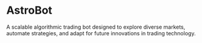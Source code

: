 # AstroBot
A scalable algorithmic trading bot designed to explore diverse markets, automate strategies, and adapt for future innovations in trading technology.
